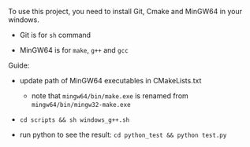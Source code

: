 To use this project, you need to install Git, Cmake and MinGW64 in your windows.
 * Git is for `sh` command
 
 * MinGW64 is for `make`, `g++` and `gcc`
 
 
Guide:

 * update path of MinGW64 executables in CMakeLists.txt
 
    * note that `mingw64/bin/make.exe` is renamed from `mingw64/bin/mingw32-make.exe`
 
 * `cd scripts && sh windows_g++.sh`

 * run python to see the result: `cd python_test && python test.py`
